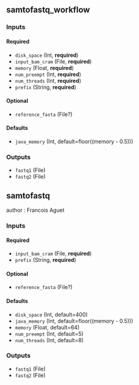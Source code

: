 
## samtofastq_workflow

### Inputs

#### Required

  * `disk_space` (Int, **required**)
  * `input_bam_cram` (File, **required**)
  * `memory` (Float, **required**)
  * `num_preempt` (Int, **required**)
  * `num_threads` (Int, **required**)
  * `prefix` (String, **required**)

#### Optional

  * `reference_fasta` (File?)

#### Defaults

  * `java_memory` (Int, default=floor((memory - 0.5)))

### Outputs

  * `fastq1` (File)
  * `fastq2` (File)

## samtofastq

author
: Francois Aguet

### Inputs

#### Required

  * `input_bam_cram` (File, **required**)
  * `prefix` (String, **required**)

#### Optional

  * `reference_fasta` (File?)

#### Defaults

  * `disk_space` (Int, default=400)
  * `java_memory` (Int, default=floor((memory - 0.5)))
  * `memory` (Float, default=64)
  * `num_preempt` (Int, default=5)
  * `num_threads` (Int, default=8)

### Outputs

  * `fastq1` (File)
  * `fastq2` (File)
